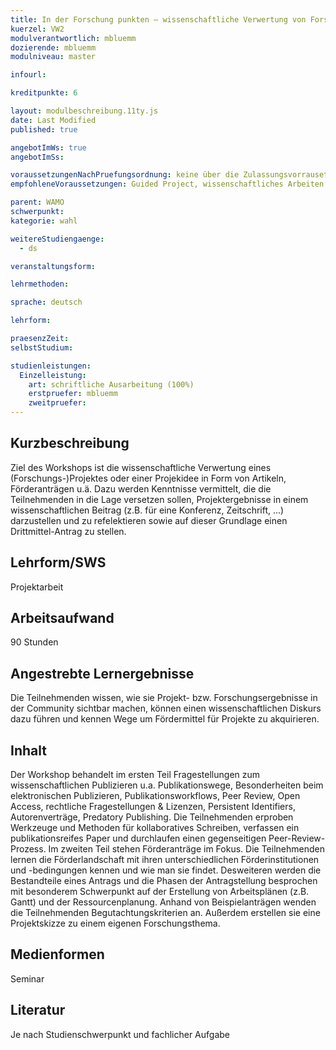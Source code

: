 ```yaml
---
title: In der Forschung punkten – wissenschaftliche Verwertung von Forschungsideen und -ergebnissen
kuerzel: VW2
modulverantwortlich: mbluemm
dozierende: mbluemm
modulniveau: master

infourl: 

kreditpunkte: 6

layout: modulbeschreibung.11ty.js
date: Last Modified
published: true

angebotImWs: true
angebotImSs: 

voraussetzungenNachPruefungsordnung: keine über die Zulassungsvorrausetzungen zum Studium hinausgehenden
empfohleneVoraussetzungen: Guided Project, wissenschaftliches Arbeiten

parent: WAMO
schwerpunkt:
kategorie: wahl

weitereStudiengaenge: 
  - ds

veranstaltungsform: 

lehrmethoden:

sprache: deutsch

lehrform:

praesenzZeit: 
selbstStudium: 

studienleistungen:
  Einzelleistung:
    art: schriftliche Ausarbeitung (100%)
    erstpruefer: mbluemm
    zweitpruefer: 
---
```


## Kurzbeschreibung
Ziel des Workshops ist die wissenschaftliche Verwertung eines (Forschungs-)Projektes oder einer Projekidee in Form von Artikeln, Förderanträgen u.ä. Dazu werden Kenntnisse vermittelt, die die Teilnehmenden in die Lage versetzen sollen, Projektergebnisse in einem wissenschaftlichen Beitrag (z.B. für eine Konferenz, Zeitschrift, …) darzustellen und zu refelektieren sowie auf dieser Grundlage einen Drittmittel-Antrag zu stellen.

## Lehrform/SWS 
Projektarbeit

## Arbeitsaufwand 
90 Stunden

## Angestrebte Lernergebnisse
Die Teilnehmenden wissen, wie sie Projekt- bzw. Forschungsergebnisse in der Community sichtbar machen, können einen wissenschaftlichen Diskurs dazu führen und kennen Wege um Fördermittel für Projekte zu akquirieren.


## Inhalt
Der Workshop behandelt im ersten Teil Fragestellungen zum wissenschaftlichen Publizieren u.a. Publikationswege, Besonderheiten beim elektronischen Publizieren, Publikationsworkflows, Peer Review, Open Access, rechtliche Fragestellungen & Lizenzen, Persistent Identifiers, Autorenverträge, Predatory Publishing. Die Teilnehmenden erproben Werkzeuge und Methoden für kollaboratives Schreiben, verfassen ein publikationsreifes Paper und durchlaufen einen gegenseitigen Peer-Review-Prozess.
Im zweiten Teil stehen Förderanträge im Fokus. Die Teilnehmenden lernen die Förderlandschaft mit ihren unterschiedlichen Förderinstitutionen und -bedingungen kennen und wie man sie findet. Desweiteren werden die Bestandteile eines Antrags und die Phasen der Antragstellung besprochen mit besonderem Schwerpunkt auf der Erstellung von Arbeitsplänen (z.B. Gantt) und der Ressourcenplanung. Anhand von Beispielanträgen wenden die Teilnehmenden Begutachtungskriterien an. Außerdem erstellen sie eine Projektskizze zu einem eigenen Forschungsthema. 


## Medienformen
Seminar


## Literatur
Je nach Studienschwerpunkt und fachlicher Aufgabe

